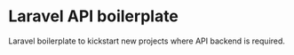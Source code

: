 # Laravel API boilerplate

Laravel boilerplate to kickstart new projects where API backend is required.
